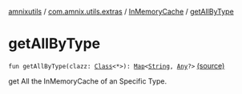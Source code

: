 [amnixutils](../../index.md) / [com.amnix.utils.extras](../index.md) / [InMemoryCache](index.md) / [getAllByType](./get-all-by-type.md)

# getAllByType

`fun getAllByType(clazz: `[`Class`](http://docs.oracle.com/javase/6/docs/api/java/lang/Class.html)`<*>): `[`Map`](https://kotlinlang.org/api/latest/jvm/stdlib/kotlin.collections/-map/index.html)`<`[`String`](https://kotlinlang.org/api/latest/jvm/stdlib/kotlin/-string/index.html)`, `[`Any`](https://kotlinlang.org/api/latest/jvm/stdlib/kotlin/-any/index.html)`?>` [(source)](https://github.com/AmniX/amnixUtils/tree/master/amnixutils/src/main/java/com/amnix/utils/extras/InMemoryCache.kt#L47)

get All the InMemoryCache of an Specific Type.

